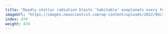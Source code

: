 ```yaml
---
title: "Deadly stellar radiation blasts 'habitable' exoplanets every few days"
imageUrl: "https://images.newscientist.com/wp-content/uploads/2022/09/26101505/SEI_126584496.jpg?width=600"
index: 474
weight: 474
---
```

